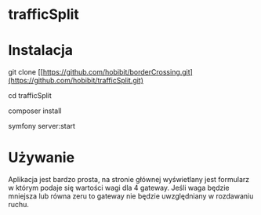 # trafficSplit

# Instalacja
git clone [[https://github.com/hobibit/borderCrossing.git](https://github.com/hobibit/trafficSplit.git)

cd trafficSplit

composer install

symfony server:start



# Używanie

Aplikacja jest bardzo prosta, na stronie głównej wyświetlany jest formularz w którym podaje się wartości wagi dla 4 gateway.
Jeśli waga będzie mniejsza lub równa zeru to gateway nie będzie uwzględniany w rozdawaniu ruchu.
